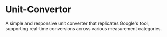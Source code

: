 # Unit-Convertor
 A simple and responsive unit converter that replicates Google's tool, supporting real-time conversions across various measurement categories.
